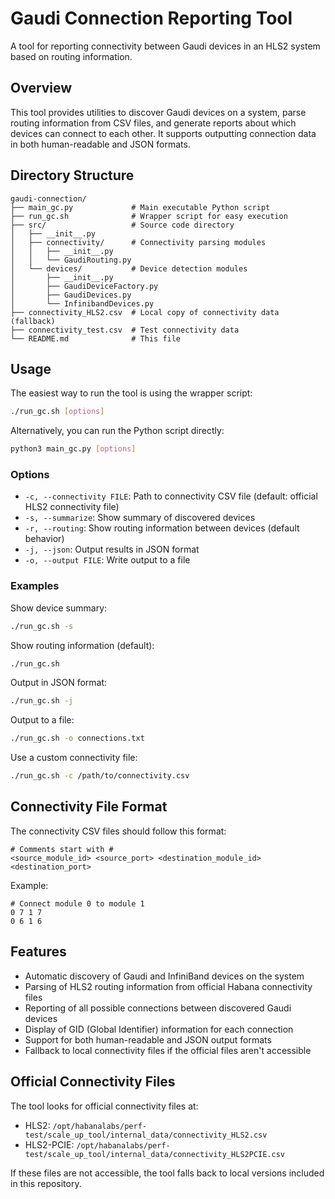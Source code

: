 # Gaudi Connection Reporting Tool

A tool for reporting connectivity between Gaudi devices in an HLS2 system based on routing information.

## Overview

This tool provides utilities to discover Gaudi devices on a system, parse routing information from CSV files, and generate reports about which devices can connect to each other. It supports outputting connection data in both human-readable and JSON formats.

## Directory Structure

```
gaudi-connection/
├── main_gc.py             # Main executable Python script
├── run_gc.sh              # Wrapper script for easy execution
├── src/                   # Source code directory
│   ├── __init__.py
│   ├── connectivity/      # Connectivity parsing modules
│   │   ├── __init__.py
│   │   └── GaudiRouting.py
│   └── devices/           # Device detection modules
│       ├── __init__.py
│       ├── GaudiDeviceFactory.py
│       ├── GaudiDevices.py
│       └── InfinibandDevices.py
├── connectivity_HLS2.csv  # Local copy of connectivity data (fallback)
├── connectivity_test.csv  # Test connectivity data
└── README.md              # This file
```

## Usage

The easiest way to run the tool is using the wrapper script:

```bash
./run_gc.sh [options]
```

Alternatively, you can run the Python script directly:

```bash
python3 main_gc.py [options]
```

### Options

- `-c, --connectivity FILE`: Path to connectivity CSV file (default: official HLS2 connectivity file)
- `-s, --summarize`: Show summary of discovered devices
- `-r, --routing`: Show routing information between devices (default behavior)
- `-j, --json`: Output results in JSON format
- `-o, --output FILE`: Write output to a file
### Examples

Show device summary:
```bash
./run_gc.sh -s
```

Show routing information (default):
```bash
./run_gc.sh
```

Output in JSON format:
```bash
./run_gc.sh -j
```

Output to a file:
```bash
./run_gc.sh -o connections.txt
```

Use a custom connectivity file:
```bash
./run_gc.sh -c /path/to/connectivity.csv
```

## Connectivity File Format

The connectivity CSV files should follow this format:
```
# Comments start with #
<source_module_id> <source_port> <destination_module_id> <destination_port>
```

Example:
```
# Connect module 0 to module 1
0 7 1 7
0 6 1 6
```

## Features

- Automatic discovery of Gaudi and InfiniBand devices on the system
- Parsing of HLS2 routing information from official Habana connectivity files
- Reporting of all possible connections between discovered Gaudi devices
- Display of GID (Global Identifier) information for each connection
- Support for both human-readable and JSON output formats
- Fallback to local connectivity files if the official files aren't accessible

## Official Connectivity Files

The tool looks for official connectivity files at:
- HLS2: `/opt/habanalabs/perf-test/scale_up_tool/internal_data/connectivity_HLS2.csv`
- HLS2-PCIE: `/opt/habanalabs/perf-test/scale_up_tool/internal_data/connectivity_HLS2PCIE.csv`

If these files are not accessible, the tool falls back to local versions included in this repository.
